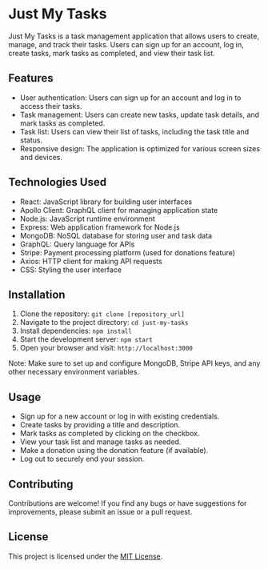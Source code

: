# Just My Tasks

Just My Tasks is a task management application that allows users to create, manage, and track their tasks. Users can sign up for an account, log in, create tasks, mark tasks as completed, and view their task list.

## Features

- User authentication: Users can sign up for an account and log in to access their tasks.
- Task management: Users can create new tasks, update task details, and mark tasks as completed.
- Task list: Users can view their list of tasks, including the task title and status.
- Responsive design: The application is optimized for various screen sizes and devices.

## Technologies Used

- React: JavaScript library for building user interfaces
- Apollo Client: GraphQL client for managing application state
- Node.js: JavaScript runtime environment
- Express: Web application framework for Node.js
- MongoDB: NoSQL database for storing user and task data
- GraphQL: Query language for APIs
- Stripe: Payment processing platform (used for donations feature)
- Axios: HTTP client for making API requests
- CSS: Styling the user interface

## Installation

1. Clone the repository: `git clone [repository_url]`
2. Navigate to the project directory: `cd just-my-tasks`
3. Install dependencies: `npm install`
4. Start the development server: `npm start`
5. Open your browser and visit: `http://localhost:3000`

Note: Make sure to set up and configure MongoDB, Stripe API keys, and any other necessary environment variables.

## Usage

- Sign up for a new account or log in with existing credentials.
- Create tasks by providing a title and description.
- Mark tasks as completed by clicking on the checkbox.
- View your task list and manage tasks as needed.
- Make a donation using the donation feature (if available).
- Log out to securely end your session.

## Contributing

Contributions are welcome! If you find any bugs or have suggestions for improvements, please submit an issue or a pull request.

## License

This project is licensed under the [MIT License](LICENSE).

